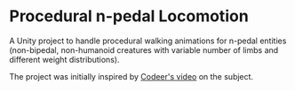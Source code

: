 # Procedural n-pedal Locomotion
A Unity project to handle procedural walking animations for n-pedal entities (non-bipedal, non-humanoid creatures with variable number of limbs and different weight distributions).

The project was initially inspired by [Codeer's video](https://www.youtube.com/watch?v=e6Gjhr1IP6w) on the subject.
